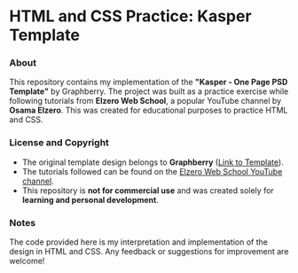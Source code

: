 # HTML and CSS Practice: Kasper Template  

### About  
This repository contains my implementation of the **"Kasper - One Page PSD Template"** by Graphberry. The project was built as a practice exercise while following tutorials from **Elzero Web School**, a popular YouTube channel by **Osama Elzero**. This was created for educational purposes to practice HTML and CSS.  

### License and Copyright  
- The original template design belongs to **Graphberry** ([Link to Template](https://www.graphberry.com/item/kasper-one-page-psd-template)).  
- The tutorials followed can be found on the [Elzero Web School YouTube channel](https://www.youtube.com/c/ElzeroWebSchool).  
- This repository is **not for commercial use** and was created solely for **learning and personal development**.  

### Notes  
The code provided here is my interpretation and implementation of the design in HTML and CSS. Any feedback or suggestions for improvement are welcome!
